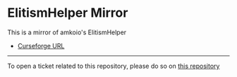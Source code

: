 # ElitismHelper Mirror

This is a mirror of amkoio's ElitismHelper

- [Curseforge URL](https://www.curseforge.com/wow/addons/elitismhelper)

----

To open a ticket related to this repository, please do so on [this repository](https://github.com/curseforge-mirror/.github)